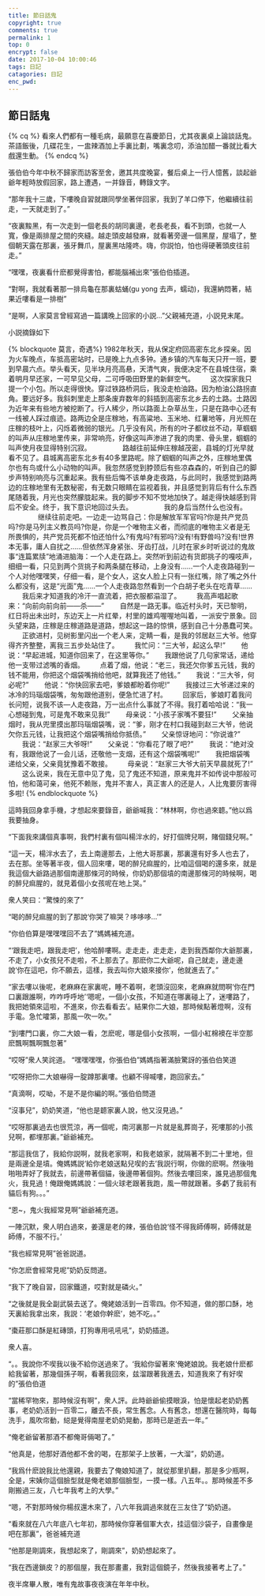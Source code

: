 ```yaml
---
title: 節日話鬼
copyright: true
comments: true
permalink: 1
top: 0
encrypt: false
date: 2017-10-04 10:00:46
tags: 日記
catagories: 日記
enc_pwd:
---
```


## 節日話鬼

{% cq %}
看來人們都有一種毛病，最願意在喜慶節日，尤其夜裏桌上論談話鬼。茶語飯後，几碟花生，一盅辣酒加上手裏比劃，嘴裏念叨，添油加醋一番就比看大戲還生動。
{% endcq %}
<!-- more -->
張伯伯今年中秋不歸家而訪客至舍，邀其共度晚宴，餐后桌上一行人憶舊，談起爺爺年輕時放假回家，路上遭遇，一并錄音，轉錄文字。

“那年我十三歲，下嘍晚自習就跟同學坐著伴回家，我到了羊口停下，他繼續往前走，一天就走到了。”

“夜裏黢黑，有一次走到一個老長的胡同裏邊，老長老長，看不到頭，也就一人寬，像是兩排屋之間的夾縫。越走頭皮越發麻，就看著旁邊一個黑屋，屋塌了，整個朝天露在那裏，張牙舞爪，屋裏黑咕隆咚。嗨，你説怕，怕也得硬著頭皮往前走。”

“嘿嘿，夜裏看什麽都覺得害怕，都能腦補出來”張伯伯插道。

“對啊，我就看著那一排烏龜在那裏蛄蛹(gu yong 去声，蠕动)，我還納悶著，結果近嘍看是一排樹”

“是啊，人家莫言曾經寫過一篇講晚上回家的小説...”父親補充道，小説見末尾。

小説摘錄如下

{% blockquote 莫言，奇遇%}
1982年秋天，我从保定府回高密东北乡探亲。因为火车晚点，车抵高密站时，已是晚上九点多钟。通乡镇的汽车每天只开一班，要到早晨六点。举头看天，见半块月亮高悬，天清气爽，我便决定不在县城住宿，乘着明月早还家，一可早见父母，二可呼吸田野里的新鲜空气。 
　　这次探家我只提一个小包。所以走得很快。穿过铁路桥洞后，我没走柏油路。因为柏油公路拐直角。要远好多。我斜刺里走上那条废弃数年的斜插到高密东北乡去的土路。土路因为近年来有些地方被挖断了。行人稀少，所以路面上杂草丛生，只是在路中心还有一线被人踩过痕迹。路两边全是庄稼地，有高粱地、玉米地、红薯地等，月光照在庄稼的枝叶上，闪烁着微弱的银光。几乎没有风，所有的叶子都纹丝不动，草蝈蝈的叫声从庄稼地里传来，非常响亮，好像这叫声渗进了我的肉里、骨头里，蝈蝈的叫声使月夜显得特别沉寂。 
　　 
　　路越往前延伸庄稼越茂密，县城的灯光早就看不见了。县城离高密东北乡有40多里路呢。除了蝈蝈的叫声之外，庄稼地里偶尔也有鸟或什么小动物的叫声。我忽然感觉到脖颈后有些凉森森的，听到自己的脚步声特别响亮与沉重起来。我有些后悔不该单身走夜路，与此同时，我感觉到路两边的庄稼地里有无数秘密，有无数只眼睛在监视着我，并且感觉到背后有什么东西尾随着我，月光也突然朦胧起来。我的脚步不知不觉地加快了。越走得快越感到背后不安全。终于，我下意识地回过头去。 
　　 
　　我的身后当然什么也没有。 
　　 
　　继续往前走吧。一边走一边骂自己：你是解放军军官吗?你是共产党员吗?你是马列主义教员吗?你是，你是一个唯物主义者，而彻底的唯物主义者是无所畏惧的，共产党员死都不怕还怕什么?有鬼吗?有邪吗?没有!有野兽吗?没有!世界本无事，庸人自扰之……但依然浑身紧张、牙齿打战，儿时在家乡时听说过的鬼故事“连篇累牍”地涌进脑海：一个人走在路上。突然听到前边有货郎挑子的嘎吱声，细细一看，只见到两个货挑子和两条腿在移动，上身没有……一个人走夜路碰到一个人对他嘿嘿笑，仔细一看，是个女人，这女人脸上只有一张红嘴，除了嘴之外什么都没有，这是“光面”鬼……一个人走夜路忽然看到一个白胡子老头在吃青草…… 
　　我后来才知道我的冷汗一直流着，把衣服都溻湿了。 
　　我高声唱起歌来：“向前向前向前——杀——” 
　　自然是一路无事。临近村头时，天已黎明，红日将出未出时，东边天上一片红晕，村里的雄鸡喔喔地叫着，一派安宁景象。回头望来路，庄稼是庄稼道路是道路，想起这一路的惊惧，感到自己十分愚蠢可笑。 
　　正欲进村，见树影里闪出一个老人来，定睛一看，是我的邻居赵三大爷。他穿得齐齐整整，离我三五步处站住了。 
　　我忙问：“三大爷，起这么早!” 
　　他说：“早起进城，知道你回来了，在这里等你。” 
　　我跟他说了几句家常话，递给他一支带过滤嘴的香烟。 
　　点着了烟，他说：“老三，我还欠你爹五元钱，我的钱不能用，你把这个烟袋嘴捎给他吧，就算我还了他钱。” 
　　我说：“三大爷，何必呢?” 
　　他说：“你快回家去吧，爹娘都盼着你呢!” 
　　我接过三大爷递过来的冰冷的玛瑙烟袋嘴，匆匆跟他道别，便急忙进了村。 
　　回家后，爹娘盯着我问长问短，说我不该—人走夜路，万一出点什么事就了不得。我打着哈哈说：“我一心想碰到鬼，可是鬼不敢来见我!” 
　　母亲说：“小孩子家嘴不要狂!” 
　　父亲抽烟时，我从兜里摸出那玛瑙烟袋嘴，说：“爹，刚才在村口我碰到赵三大爷，他说欠你五元钱，让我把这个烟袋嘴捎给你抵债。” 
　　父亲惊讶地问：“你说谁?” 
　　我说：“赵家三大爷呀!” 
　　父亲说：“你看花了眼了吧?” 
　　我说：“绝对没有，我跟他说了一会儿话，还敬他一支烟，还有这个烟袋嘴呢!” 
　　我把烟袋嘴递给父亲，父亲竟犹豫着不敢接。 
　　母亲说：“赵家三大爷大前天早晨就死了!” 
　　这么说来，我在无意中见了鬼，见了鬼还不知道，原来鬼并不如传说中那般可怕，他和蔼可亲，他死不赖账，鬼并不害人，真正害人的还是人，人比鬼要厉害得多啦! 
{% endblockquote %}

這時我回身拿手機，才想起來要錄音，爺爺喊我：“林林啊，你也過來聼。”他以爲我要抽身。

“下面我來講個真事啊，我們村裏有個叫楊泮水的，好打個牌兒啊，賭個錢兒啊。”

“這一天，楊泮水去了，去上南邊那去，上他大哥那裏，那裏還有好多人也去了，去在那。坐等著半夜，個人回來嘍，喝的醉兒痲腥的，比咱這個喝的還多來，就是我這個大爺路過那個南邊那條河的時候，你奶奶那個墳的南邊那條河的時候啊，喝的醉兒痲腥的，就見着個小女孩呢在地上哭。”

衆人笑曰：“驚悚的來了”

“喝的醉兒痲腥的到了那說‘你哭了嘛哭？哆哆哆...’”

“你伯伯算是嘿嘿嘿回不去了”媽媽補充道。

“‘跟我走吧，跟我走吧’，他哈醉嘍啊。走走走，走走走，走到我西鄰你大爺那裏，不走了，小女孩兒不走啦，不上那去了。那麽你二大爺呢，自己就走，邊走邊說‘你在這吧，你不願去，這樣，我去叫你大娘來接你’，他就進去了。”

“家去嘍以後呢，老麻麻在家裏呢，睡不着啊，老頭沒回來，老麻麻就問啊‘你在門口裏跟誰啊，咋咋呼呼地’‘嗯呢，一個小女孩，不知道在哪裏碰上了，迷嘍路了，我把她領來這啦，不進來，你去看看去’。結果你二大娘，那時候點著燈啊，沒有手電。急忙嚯第，那風一吹一吹。”

“到嘍門口裏，你二大娘一看，怎麽呢，哪是個小女孩啊，一個小紅棉襖在半空那麽飄啊飄啊飄忽著”

“哎呀”衆人笑詫道。
“嘿嘿嘿嘿，你張伯伯”媽媽指著滿臉驚訝的張伯伯笑道

“哎呀把你二大娘嚇得一腚蹲那裏嘍。也顧不得喊嘍，跑回家去。”

“真滴啊，哎呦，不是不是你編的啊。”張伯伯問道

“沒事兒”，奶奶笑道，“他也是聼家裏人說，他又沒見過。”

“哎呀那裏過去也很荒涼，再一個呢，南河裏那一片就是亂葬崗子，死嘍那的小孩兒啊，都埋那裏。”爺爺補充。

“那這我信了，我給你説啊，就我老家啊，和我老娘家，就隔著不到二十里地，但是兩邊全是墳。俺媽媽説‘給你老娘送點兒喫的去’我説行啊，你做的麽啊。然後啪啪啪弄好了我就去，前邊帶著個貓，後邊帶著個狗。然後去嘍回來，誰見過那個鬼火，我見過！俺跟俺媽媽說：一個火球老跟著我跑，風一帶就跟著。多虧了我前有貓后有狗。。。”

“恩~，鬼火我經常見啊”爺爺補充道。

一陣沉默，衆人明白過來，姜還是老的辣，張伯伯說‘怪不得我師傅啊，師傅就是師傅，不服不行。’

“我也經常見啊”爸爸説道。

“你怎麽會經常見呢”奶奶反問道。

“我下了晚自習，回家鐵道，哎對就是磷火。”

“之後就是我全副武裝去送了。俺姥娘活到一百零四。你不知道，做的那口酥，地天裏給我拿出來，我説：‘老娘你幹麽’，她不吃。。”

“棗莊那口酥是紅磚頭，打狗專用吼吼吼”，奶奶插道。

衆人喜。

“。。我說你不喫我以後不給你送過來了。‘我給你留著來’俺姥娘說。我老娘什麽都給我留著，那幾個孫子啊，看著我回來，兹溜跟著我進去，知道我來了有好喫的”張伯伯道

“當稀罕物來，那時候沒有啊”，衆人評。此時爺爺偷摸眼淚，怕是懷起老奶奶舊事，老奶奶活到一百零二，離去不長，常生舊念。人有舊念，想還在醫院時，每每洗手，風吹帘動，縂是覺得南屋老奶奶晃動，那時已是逝去一年。”

“俺老爺留著那酒不都俺哥倆喝了。”

“他真是，他那好酒他都不舍的喝，在那架子上放著，一大溜”，奶奶道。

“我爲什麽說我比他還親，我要去了俺娘知道了，就從那里扒翻，那是多少瓶啊，全是，宋姨你這個臉型就是俺老娘那個臉型，一摸一樣。八五年。。那時候差不多剛搬過三友，八七年我考上的大學。”

“嗯，不對那時候你楊叔還木來了，八六年我調過來就在三友住了”奶奶道。

“看來就在八六年底八七年初，那時候你穿著個軍大衣，挂這個沙袋子，自畫像是吧在那裏”，爸爸補充道

“他那是剛調來，我想起來了，剛調來”，奶奶想起來了。

“我在西邊鎖皮？的那個屋，我在那畫畫，我對這個鏡子，然後我接著考上了。”

夜半席畢人散，唯有鬼故事夜夜演在年年中秋。



